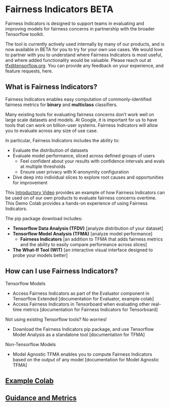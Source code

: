 # Fairness Indicators BETA 
Fairness Indicators is designed to support teams in evaluating and improving models for fairness concerns in partnership with the broader Tensorflow toolkit.  

The tool is currently actively used internally by many of our products, and is now available in BETA for you to try for your own use cases. We would love to partner with you to understand where Fairness Indicators is most useful, and where added functionality would be valuable. Please reach out at tfx@tensorflow.org. You can provide any feedback on your experience, and feature requests, here. 

## What is Fairness Indicators? 
Fairness Indicators enables easy computation of commonly-identified fairness metrics for **binary** and **multiclass** classifiers. 

Many existing tools for evaluating fairness concerns don’t work well on large scale datasets and models. At Google, it is important for us to have tools that can work on billion-user systems. Fairness Indicators will allow you to evaluate across any size of use case. 

In particular, Fairness Indicators includes the ability to:
* Evaluate the distribution of datasets
* Evaluate model performance, sliced across defined groups of users 
  * Feel confident about your results with confidence intervals and evals at multiple thresholds 
  * Ensure user privacy with K-anonymity configuration
* Dive deep into individual slices to explore root causes and opportunities for improvement

This [Introductory Video](https://www.youtube.com/watch?v=pHT-ImFXPQo) provides an example of how Fairness Indicators can be used on of our own products to evaluate fairness concerns overtime. This Demo Colab provides a hands-on experience of using Fairness Indicators.

The pip package download includes: 
* **Tensorflow Data Analysis (TFDV)** \[analyze distribution of your dataset] 
* **Tensorflow Model Analysis (TFMA)** \[analyze model performance] 
  * **Fairness Indicators** \[an addition to TFMA that adds fairness metrics and the ability to easily compare performance across slices]  
* **The What-If Tool (WIT)** \[an interactive visual interface designed to probe your models better]

## How can I use Fairness Indicators?
Tensorflow Models
* Access Fairness Indicators as part of the Evaluator component in Tensorflow Extended \[documentation for Evaluator, example colab]
* Access Fairness Indicators in Tensorboard when evaluating other real-time metrics \[documentation for Fairness Indicators for Tensorboard]

Not using existing Tensorflow tools? No worries!
* Download the Fairness Indicators pip package, and use Tensorflow Model Analysis as a standalone tool [documentation for TFMA] 

Non-Tensorflow Models
* Model Agnostic TFMA enables you to compute Fairness Indicators based on the output of any model \[documentation for Model Agnostic TFMA]

## [Example Colab](https://github.com/tensorflow/fairness-indicators/blob/master/demo/Fairness_Indicators_Example_Colab.ipynb)

## [Guidance and Metrics](https://bit.ly/fairness-indicators-guidance)
